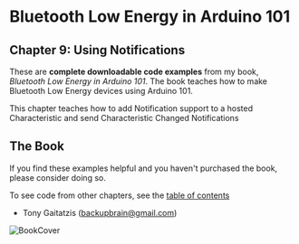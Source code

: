 # Bluetooth Low Energy in Arduino 101

## Chapter 9: Using Notifications


These are **complete downloadable code examples** from my book, _Bluetooth Low Energy in Arduino 101_.  The book teaches how to make Bluetooth Low Energy devices using Arduino 101.

This chapter teaches how to add Notification support to a hosted Characteristic and send Characteristic Changed Notifications

## The Book

If you find these examples helpful and you haven't purchased the book, please consider doing so.

To see code from other chapters, see the [table of contents](https://github.com/BluetoothLowEnergyInArduino101/Book)

- Tony Gaitatzis (<backupbrain@gmail.com>)

![BookCover](https://github.com/BluetoothLowEnergyIniOSSwift/Book/blob/master/Bluetooth%20Low%20Energy%20in%20Arduino%20101%20Cover.png)

